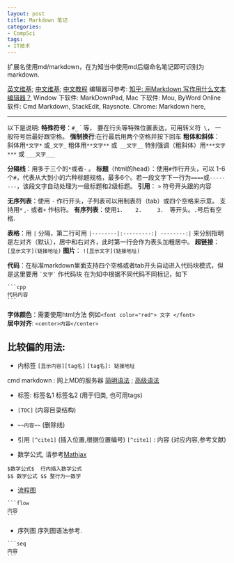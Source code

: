 ```yaml
---
layout: post
title: Markdown 笔记
categories:
- CompSci
tags:
- IT技术
---
```


﻿扩展名使用md/markdown，在为知当中使用md后缀命名笔记即可识别为markdown.

[英文维基](http://en.wikipedia.org/wiki/Markdown); [中文维基](http://zh.wikipedia.org/wiki/Markdown); [中文教程](http://wowubuntu.com/markdown/)
编辑器可参考: [知乎: 用Markdown 写作用什么文本编辑器？](http://www.zhihu.com/question/19637157)
Window 下软件: MarkDownPad, 
Mac 下软件: Mou, ByWord
Online 软件: Cmd Markdown, StackEdit, Raysnote. 
Chrome: Markdown here, 

--- 


以下是说明:
**特殊符号**：`#_` \` 等， 要在行头等特殊位置表达，可用转义符` \`， 一般符号后最好跟空格。
**强制换行**:在行最后用两个空格并按下回车
**粗体和斜体**： 斜体用`*文字*` 或`_文字_`      粗体用`**文字**`   或` __文字__`   特别强调（粗斜体）用`***文字***` 或   `___文字___`

**分隔线**：用多于三个的`*`或者`-` 。
**标题**（html的head）：使用`#`作行开头，可以 1-6 个`#`，代表从大到小的六种标题规格，最多6个。若一段文字下一行为`====`或`--------`，该段文字自动处理为一级标题和2级标题。
**引用**： `>` 符号开头跟的内容

**无序列表**：使用 `-` 作行开头，子列表可以用制表符（tab）或四个空格来示意。 支持用`*` ,`-` 或者`+` 作标符。
**有序列表**：使用`1.    2.     3.  `等开头。`.`号后有空格.

**表格**：用 `|` 分隔，第二行可用 `|--------|:---------:| --------:|` 来分别指明是左对齐（默认），居中和右对齐，此时第一行会作为表头加粗居中。
**超链接**： `[显示文字](链接地址)`
**图片**： `![显示文字](链接地址)`

**代码**：在标准markdown里面支持四个空格或者tab开头自动进入代码块模式，但是这里要用  `` `文字` `` 作代码块
在为知中根据不同代码不同标记，如下

~~~~~
```cpp  
代码内容
```
~~~~~  

**字体颜色**：需要使用html方法 例如`<font color="red"> 文字 </font>`  
**居中对齐**: `<center>内容</center>`

## 比较偏的用法:
- 内标签
`[显示内容][tag名]`
`[tag名]: 链接地址`


cmd markdown : 网上MD的服务器
[简明语法](https://www.zybuluo.com/mdeditor?url=https://www.zybuluo.com/static/editor/md-help.markdown) ;
[高级语法](https://www.zybuluo.com/mdeditor?url=https://www.zybuluo.com/static/editor/md-help.markdown#cmd-markdown-高阶语法手册)

-  标签: 标签名1 标签名2    (用于归类, 也可用tags)
-  `[TOC]`        (内容目录结构)
-  `~~内容~~`       (删除线)
-  引用
`[^cite1]`    (插入位置,根据位置编号)
`[^cite1]`  : 内容    (对应内容,参考文献)
	
- 数学公式, 请参考[Mathjax](http://meta.math.stackexchange.com/questions/5020/mathjax-basic-tutorial-and-quick-reference)

~~~
$数学公式$  行内插入数学公式
$$ 数学公式 $$ 整行为一数学
~~~

- [流程图](http://adrai.github.io/flowchart.js/)

~~~
```flow  
内容  
```  
~~~

- 序列图 序列图语法参考. 

~~~
```seq  
内容  
```  
~~~


